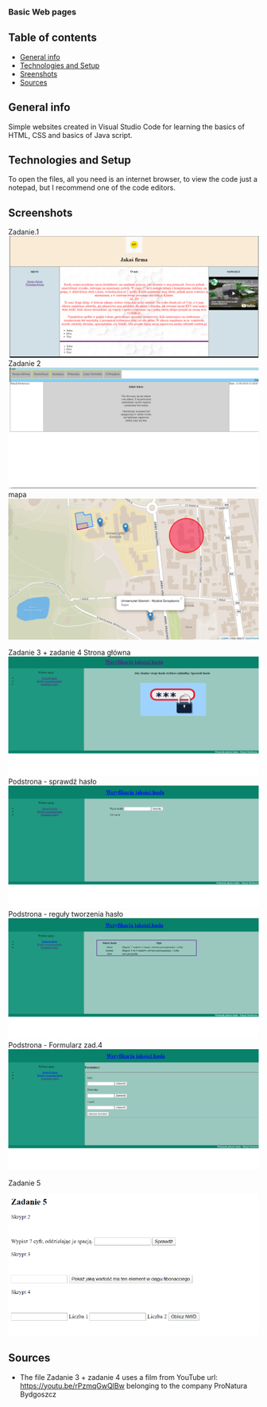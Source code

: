 ### Basic Web pages

## Table of contents
* [General info](#general-info)
* [Technologies and Setup](#technologies-and-setup)
* [Sreenshots](#screenshots)
* [Sources](#sources)

## General info
Simple websites created in Visual Studio Code for learning the basics of HTML, CSS and basics of Java script.

## Technologies and Setup
To open the files, all you need is an internet browser, to view the code just a notepad, but I recommend one of the code editors.

## Screenshots
Zadanie.1
![Zadanie1](https://github.com/PatrykPawlowicz/HTML-CSS-and-Java-Script-/blob/master/Wizualizacje/Zrzut%20ekranu%20(15).png?raw=true)
Zadanie 2
![Zadanie 2](https://github.com/PatrykPawlowicz/HTML-CSS-and-Java-Script-/blob/master/Wizualizacje/Zrzut%20ekranu%20(20).png?raw=true)
mapa
![Mapa](https://github.com/PatrykPawlowicz/HTML-CSS-and-Java-Script-/blob/master/Wizualizacje/Zrzut%20ekranu%20(18).png?raw=true)

Zadanie 3 + zadanie 4
Strona główna
![Zadanie 3 + zadanie 4](https://github.com/PatrykPawlowicz/HTML-CSS-and-Java-Script-/blob/master/Wizualizacje/Zrzut%20ekranu%20(19).png?raw=true)
Podstrona - sprawdź hasło
![Zadanie 3 + zadanie 4](https://github.com/PatrykPawlowicz/HTML-CSS-and-Java-Script-/blob/master/Wizualizacje/Zrzut%20ekranu%20(17).png?raw=true)
Podstrona - reguły tworzenia hasło
![Zadanie 3 + zadanie 4](https://github.com/PatrykPawlowicz/HTML-CSS-and-Java-Script-/blob/master/Wizualizacje/Zrzut%20ekranu%20(16).png?raw=true)
Podstrona - Formularz zad.4
![Zadanie 3 + zadanie 4](https://github.com/PatrykPawlowicz/HTML-CSS-and-Java-Script-/blob/master/Wizualizacje/Zrzut%20ekranu%20(14).png?raw=true)

Zadanie 5

![Zadanie 5](https://github.com/PatrykPawlowicz/HTML-CSS-and-Java-Script-/blob/master/Wizualizacje/Zrzut%20ekranu%20(21).png?raw=true)

## Sources
* The file Zadanie 3 + zadanie 4 uses a film from YouTube url:  https://youtu.be/rPzmqGwQlBw  belonging to the company ProNatura Bydgoszcz
